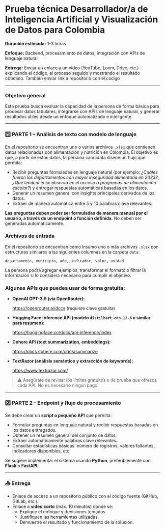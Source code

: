 # Prueba técnica Desarrollador/a de Inteligencia Artificial y Visualización de Datos para Colombia

**Duración estimada:** 1-3 horas

**Enfoque:** Backend, procesamiento de datos, integración con APIs de lenguaje natural

**Entrega:** Enviar un enlace a un video (YouTube, Loom, Drive, etc.) explicando el código, el proceso seguido y mostrando el resultado obtenido. También enviar link a repositorio con el código

---

### Objetivo general

Esta prueba busca evaluar la capacidad de la persona de forma básica para procesar datos tabulares, integrarse con APIs de lenguaje natural, y generar resultados útiles desde un enfoque automatizado e inteligente. 

---

### 1️⃣ PARTE 1 – Análisis de texto con modelo de lenguaje

En el repositorio se encuentran uno o varios archivos `.xlsx` que contienen datos relacionados con alimentación y nutrición en Colombia. El objetivo es que, a partir de estos datos, la persona candidata diseñe un flujo que permita:

- Recibir preguntas formuladas en lenguaje natural (por ejemplo: *¿Cuáles fueron los departamentos con mayor inseguridad alimentaria en 2023?*, *¿Qué tendencia se observa en el acceso a programas de alimentación escolar?*) y entregar respuestas automáticas basadas en los datos.
- Generar un resumen general con insights principales derivados de los datos.
- Extraer de manera automática entre 5 y 10 palabras clave relevantes.

**Las preguntas deben poder ser formuladas de manera manual por el usuario, a través de un endpoint o función definida.** No deben ser generadas automáticamente.

### Archivos de entrada

En el repositorio se encuentran como insumo uno o más archivos `.xlsx` con estructuras similares a las siguientes columnas en la carpeta `data`:

```
departamento, municipio, año, indicador, valor, unidad
```

La persona podrá agregar ejemplos, transformar el formato o filtrar la información si lo considera necesario para cumplir el objetivo.

### Algunas APIs que puedes usar de forma gratuita:

- **OpenAI GPT-3.5 (vía OpenRouter):**
    
    https://openrouter.ai/docs (requiere clave gratuita)
    
- **Hugging Face Inference API (modelo `distilbart-cnn-12-6` o similar para resumen):**
    
    https://huggingface.co/docs/api-inference/index
    
- **Cohere API (text summarization, embeddings):**
    
    https://docs.cohere.com/docs/summarize
    
- **TextRazor (análisis semántico y extracción de keywords):**
    
    https://www.textrazor.com/
    

> ⚠️ Asegúrate de revisar los límites gratuitos o de prueba que ofrezca cada API. No es necesario ningún pago.
> 

---

### 2️⃣ PARTE 2 – Endpoint y flujo de procesamiento

Se debe crear un **script o pequeño API** que permita:

- Formular preguntas en lenguaje natural y recibir respuestas basadas en los datos entregados.
- Obtener un resumen general del conjunto de datos.
- Extraer automáticamente palabras clave relevantes.
- Consultar estadísticas básicas: número de registros, valores faltantes, indicadores disponibles, etc.

Se sugiere implementar el sistema usando **Python**, preferiblemente con **Flask** o **FastAPI**.

---

### 📤 Entrega

- Enlace de acceso a un repositorio público con el código fuente (GitHub, GitLab, etc.).
- Enlace a **video corto** (máx. 10 minutos) donde se:
    - Explique el enfoque y decisiones tomadas.
    - Justifiquen las herramientas utilizadas.
    - Demuestre el resultado y funcionamiento de la solución.
